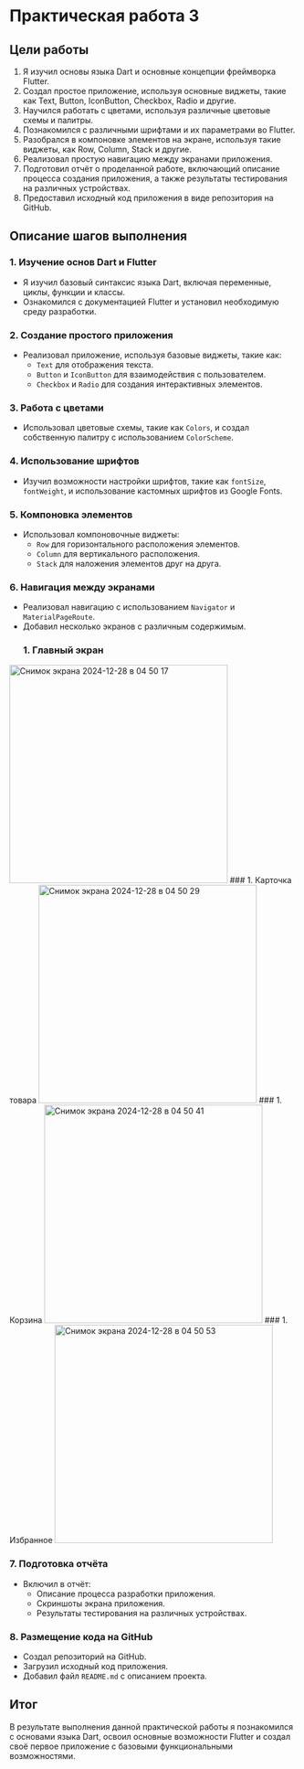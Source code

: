 # Практическая работа 3

## Цели работы

1. Я изучил основы языка Dart и основные концепции фреймворка Flutter.
2. Создал простое приложение, используя основные виджеты, такие как Text, Button, IconButton, Checkbox, Radio и другие.
3. Научился работать с цветами, используя различные цветовые схемы и палитры.
4. Познакомился с различными шрифтами и их параметрами во Flutter.
5. Разобрался в компоновке элементов на экране, используя такие виджеты, как Row, Column, Stack и другие.
6. Реализовал простую навигацию между экранами приложения.
7. Подготовил отчёт о проделанной работе, включающий описание процесса создания приложения, а также результаты тестирования на различных устройствах.
8. Предоставил исходный код приложения в виде репозитория на GitHub.

## Описание шагов выполнения

### 1. Изучение основ Dart и Flutter
- Я изучил базовый синтаксис языка Dart, включая переменные, циклы, функции и классы.
- Ознакомился с документацией Flutter и установил необходимую среду разработки.

### 2. Создание простого приложения
- Реализовал приложение, используя базовые виджеты, такие как:
  - `Text` для отображения текста.
  - `Button` и `IconButton` для взаимодействия с пользователем.
  - `Checkbox` и `Radio` для создания интерактивных элементов.

### 3. Работа с цветами
- Использовал цветовые схемы, такие как `Colors`, и создал собственную палитру с использованием `ColorScheme`.

### 4. Использование шрифтов
- Изучил возможности настройки шрифтов, такие как `fontSize`, `fontWeight`, и использование кастомных шрифтов из Google Fonts.

### 5. Компоновка элементов
- Использовал компоновочные виджеты:
  - `Row` для горизонтального расположения элементов.
  - `Column` для вертикального расположения.
  - `Stack` для наложения элементов друг на друга.

### 6. Навигация между экранами
- Реализовал навигацию с использованием `Navigator` и `MaterialPageRoute`.
- Добавил несколько экранов с различным содержимым.
  ### 1. Главный экран
<img width="382" alt="Снимок экрана 2024-12-28 в 04 50 17" src="https://github.com/user-attachments/assets/d0b76983-3f81-444b-9052-fb12ee53b78e"/>
 ### 1. Карточка товара
<img width="382" alt="Снимок экрана 2024-12-28 в 04 50 29" src="https://github.com/user-attachments/assets/6bde76f9-fb46-4ca6-a56a-7fad445a90bd" />
 ### 1. Корзина
<img width="382" alt="Снимок экрана 2024-12-28 в 04 50 41" src="https://github.com/user-attachments/assets/d5648b6d-d388-4618-a681-9929af0e780a" />
 ### 1. Избранное
<img width="382" alt="Снимок экрана 2024-12-28 в 04 50 53" src="https://github.com/user-attachments/assets/372dfe9a-640a-4114-8b01-dbf94afcfb3d" />




### 7. Подготовка отчёта
- Включил в отчёт:
  - Описание процесса разработки приложения.
  - Скриншоты экрана приложения.
  - Результаты тестирования на различных устройствах.

### 8. Размещение кода на GitHub
- Создал репозиторий на GitHub.
- Загрузил исходный код приложения.
- Добавил файл `README.md` с описанием проекта.

## Итог
В результате выполнения данной практической работы я познакомился с основами языка Dart, освоил основные возможности Flutter и создал своё первое приложение с базовыми функциональными возможностями.
